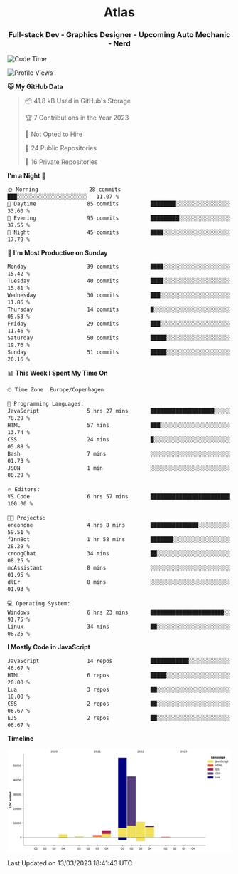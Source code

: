 <h1 align="center">Atlas</h1>
<h3 align="center">Full-stack Dev - Graphics Designer - Upcoming Auto Mechanic - Nerd</h3>

<!--START_SECTION:waka-->
![Code Time](http://img.shields.io/badge/Code%20Time-877%20hrs%2030%20mins-blue)

![Profile Views](http://img.shields.io/badge/Profile%20Views-0-blue)

**🐱 My GitHub Data** 

> 📦 41.8 kB Used in GitHub's Storage 
 > 
> 🏆 7 Contributions in the Year 2023
 > 
> 🚫 Not Opted to Hire
 > 
> 📜 24 Public Repositories 
 > 
> 🔑 16 Private Repositories 
 > 
**I'm a Night 🦉** 

```text
🌞 Morning                28 commits          ███░░░░░░░░░░░░░░░░░░░░░░   11.07 % 
🌆 Daytime                85 commits          ████████░░░░░░░░░░░░░░░░░   33.60 % 
🌃 Evening                95 commits          █████████░░░░░░░░░░░░░░░░   37.55 % 
🌙 Night                  45 commits          ████░░░░░░░░░░░░░░░░░░░░░   17.79 % 
```
📅 **I'm Most Productive on Sunday** 

```text
Monday                   39 commits          ████░░░░░░░░░░░░░░░░░░░░░   15.42 % 
Tuesday                  40 commits          ████░░░░░░░░░░░░░░░░░░░░░   15.81 % 
Wednesday                30 commits          ███░░░░░░░░░░░░░░░░░░░░░░   11.86 % 
Thursday                 14 commits          █░░░░░░░░░░░░░░░░░░░░░░░░   05.53 % 
Friday                   29 commits          ███░░░░░░░░░░░░░░░░░░░░░░   11.46 % 
Saturday                 50 commits          █████░░░░░░░░░░░░░░░░░░░░   19.76 % 
Sunday                   51 commits          █████░░░░░░░░░░░░░░░░░░░░   20.16 % 
```


📊 **This Week I Spent My Time On** 

```text
🕑︎ Time Zone: Europe/Copenhagen

💬 Programming Languages: 
JavaScript               5 hrs 27 mins       ████████████████████░░░░░   78.29 % 
HTML                     57 mins             ███░░░░░░░░░░░░░░░░░░░░░░   13.74 % 
CSS                      24 mins             █░░░░░░░░░░░░░░░░░░░░░░░░   05.88 % 
Bash                     7 mins              ░░░░░░░░░░░░░░░░░░░░░░░░░   01.73 % 
JSON                     1 min               ░░░░░░░░░░░░░░░░░░░░░░░░░   00.29 % 

🔥 Editors: 
VS Code                  6 hrs 57 mins       █████████████████████████   100.00 % 

🐱‍💻 Projects: 
oneonone                 4 hrs 8 mins        ███████████████░░░░░░░░░░   59.51 % 
f1nnBot                  1 hr 58 mins        ███████░░░░░░░░░░░░░░░░░░   28.29 % 
croogChat                34 mins             ██░░░░░░░░░░░░░░░░░░░░░░░   08.25 % 
mcAssistant              8 mins              ░░░░░░░░░░░░░░░░░░░░░░░░░   01.95 % 
dlEr                     8 mins              ░░░░░░░░░░░░░░░░░░░░░░░░░   01.93 % 

💻 Operating System: 
Windows                  6 hrs 23 mins       ███████████████████████░░   91.75 % 
Linux                    34 mins             ██░░░░░░░░░░░░░░░░░░░░░░░   08.25 % 
```

**I Mostly Code in JavaScript** 

```text
JavaScript               14 repos            ████████████░░░░░░░░░░░░░   46.67 % 
HTML                     6 repos             █████░░░░░░░░░░░░░░░░░░░░   20.00 % 
Lua                      3 repos             ██░░░░░░░░░░░░░░░░░░░░░░░   10.00 % 
CSS                      2 repos             ██░░░░░░░░░░░░░░░░░░░░░░░   06.67 % 
EJS                      2 repos             ██░░░░░░░░░░░░░░░░░░░░░░░   06.67 % 
```



**Timeline**

![Lines of Code chart](https://raw.githubusercontent.com/Atlas7005/Atlas7005/master/assets/bar_graph.png)


 Last Updated on 13/03/2023 18:41:43 UTC
<!--END_SECTION:waka-->
